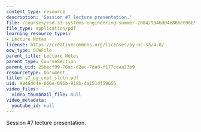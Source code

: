 ```yaml
---
content_type: resource
description: 'Session #7 lecture presentation.'
file: /courses/esd-33-systems-engineering-summer-2004/9946d04e866e096b918b4a151df59656_s7_pg_cnpt_slctn.pdf
file_type: application/pdf
learning_resource_types:
- Lecture Notes
license: https://creativecommons.org/licenses/by-nc-sa/4.0/
ocw_type: OCWFile
parent_title: Lecture Notes
parent_type: CourseSection
parent_uid: 25becf99-76ac-d2ec-7da8-f177ccaa23b9
resourcetype: Document
title: s7_pg_cnpt_slctn.pdf
uid: 9946d04e-866e-096b-918b-4a151df59656
video_files:
  video_thumbnail_file: null
video_metadata:
  youtube_id: null
---
```

Session #7 lecture presentation.